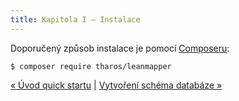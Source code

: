 ```yaml
---
title: Kapitola I – Instalace
---
```


Doporučený způsob instalace je pomocí [Composeru](http://getcomposer.org/):

```
$ composer require tharos/leanmapper
```

[« Úvod quick startu](/cs/quick-start/) | [Vytvoření schéma databáze »](/cs/quick-start/kapitola-2/)
